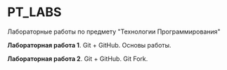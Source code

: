 # PT_LABS
Лабораторные работы по предмету "Технологии Программирования"

__Лабораторная работа 1__. Git + GitHub. Основы работы.

__Лабораторная работа 2__. Git + GitHub. Git Fork.
